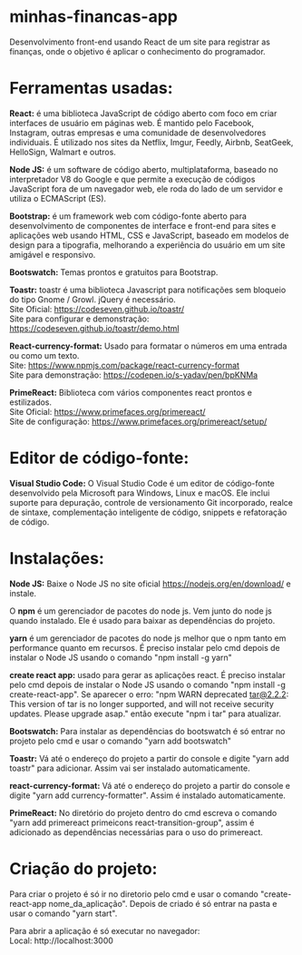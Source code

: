 # minhas-financas-app
Desenvolvimento front-end usando React de um site para registrar as finanças, onde o objetivo é aplicar o conhecimento do programador.
 
# Ferramentas usadas:
<b>React:</b> é uma biblioteca JavaScript de código aberto com foco em criar interfaces de usuário em páginas web. É mantido pelo Facebook, Instagram, outras empresas e uma comunidade de desenvolvedores individuais. É utilizado nos sites da Netflix, Imgur, Feedly, Airbnb, SeatGeek, HelloSign, Walmart e outros.

<b>Node JS:</b> é um software de código aberto, multiplataforma, baseado no interpretador V8 do Google e que permite a execução de códigos JavaScript fora de um navegador web, ele roda do lado de um servidor e utiliza o ECMAScript (ES).

<b>Bootstrap:</b>  é um framework web com código-fonte aberto para desenvolvimento de componentes de interface e front-end para sites e aplicações web usando HTML, CSS e JavaScript, baseado em modelos de design para a tipografia, melhorando a experiência do usuário em um site amigável e responsivo.

<b>Bootswatch:</b> Temas prontos e gratuitos para Bootstrap.

<b>Toastr:</b> toastr é uma biblioteca Javascript para notificações sem bloqueio do tipo Gnome / Growl. jQuery é necessário.
<br>Site Oficial: https://codeseven.github.io/toastr/
<br>Site para configurar e demonstração: https://codeseven.github.io/toastr/demo.html

<b>React-currency-format:</b> Usado para formatar o números em uma entrada ou como um texto.
<br>Site: https://www.npmjs.com/package/react-currency-format
<br>Site para demonstração: https://codepen.io/s-yadav/pen/bpKNMa

<b>PrimeReact:</b> Biblioteca com vários componentes react prontos e estilizados.
<br>Site Oficial: https://www.primefaces.org/primereact/ 
<br>Site de configuração: https://www.primefaces.org/primereact/setup/
 
# Editor de código-fonte:
<b>Visual Studio Code:</b> O Visual Studio Code é um editor de código-fonte desenvolvido pela Microsoft para Windows, Linux e macOS. Ele inclui suporte para depuração, controle de versionamento Git incorporado, realce de sintaxe, complementação inteligente de código, snippets e refatoração de código.

# Instalações: 
<b>Node JS:</b> Baixe o Node JS no site oficial https://nodejs.org/en/download/ e instale.

O <b>npm</b> é um gerenciador de pacotes do node js. Vem junto do node js quando instalado. Ele é usado para baixar as dependências do projeto.

<b>yarn</b> é um gerenciador de pacotes do node js melhor que o npm tanto em performance quanto em recursos. É preciso instalar pelo cmd depois de instalar o Node JS usando o comando "npm install -g yarn"

<b>create react app:</b> usado para gerar as aplicações react. É preciso instalar pelo cmd depois de instalar o Node JS usando o comando "npm install -g create-react-app". Se aparecer o erro: "npm WARN deprecated tar@2.2.2: This version of tar is no longer supported, and will not receive security updates. Please upgrade asap." então execute "npm i tar" para atualizar.

<b>Bootswatch:</b> Para instalar as dependências do bootswatch é só entrar no projeto pelo cmd e usar o comando "yarn add bootswatch"

<b>Toastr:</b> Vá até o endereço do projeto a partir do console e digite "yarn add toastr" para adicionar. Assim vai ser instalado automaticamente.

<b>react-currency-format:</b> Vá até o endereço do projeto a partir do console e digite "yarn add currency-formatter". Assim é instalado automaticamente.

<b>PrimeReact:</b> No diretório do projeto dentro do cmd escreva o comando "yarn add primereact primeicons react-transition-group", assim é adicionado as dependências necessárias para o uso do primereact.

# Criação do projeto:
Para criar o projeto é só ir no diretorio pelo cmd e usar o comando "create-react-app nome_da_aplicação".
Depois de criado é só entrar na pasta e usar o comando "yarn start".

Para abrir a aplicação é só executar no navegador:
<br>Local: http://localhost:3000
